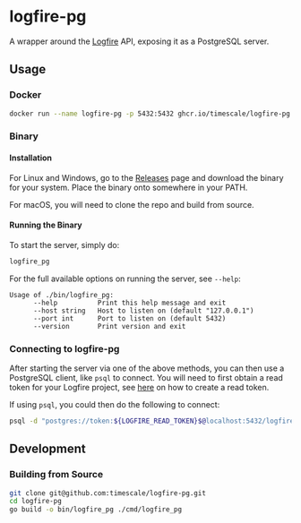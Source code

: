 # logfire-pg

A wrapper around the [Logfire](https://pydantic.dev/logfire) API, exposing it as a PostgreSQL server.

## Usage

### Docker

```bash
docker run --name logfire-pg -p 5432:5432 ghcr.io/timescale/logfire-pg
```

### Binary

#### Installation

For Linux and Windows, go to the [Releases](https://github.com/timescale/logfire-pg/releases) page
and download the binary for your system. Place the binary onto somewhere in your PATH.

For macOS, you will need to clone the repo and build from source.

#### Running the Binary

To start the server, simply do:

```bash
logfire_pg
```

For the full available options on running the server, see `--help`:

```text
Usage of ./bin/logfire_pg:
      --help          Print this help message and exit
      --host string   Host to listen on (default "127.0.0.1")
      --port int      Port to listen on (default 5432)
      --version       Print version and exit
```

### Connecting to logfire-pg

After starting the server via one of the above methods, you can then use a PostgreSQL client, like
`psql` to connect. You will need to first obtain a read token for your Logfire project, see
[here](https://logfire.pydantic.dev/docs/how-to-guides/query-api/#how-to-create-a-read-token) on how
to create a read token.

If using `psql`, you could then do the following to connect:

```bash
psql -d "postgres://token:${LOGFIRE_READ_TOKEN}$@localhost:5432/logfire"
```

## Development

### Building from Source

```bash
git clone git@github.com:timescale/logfire-pg.git
cd logfire-pg
go build -o bin/logfire_pg ./cmd/logfire_pg
```
